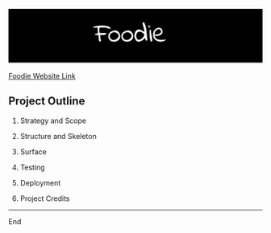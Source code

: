 ![Cover Image](/static/images/foodie-cover.png)

[Foodie Website Link](https://foodie-project.herokuapp.com/)

## Project Outline

1. Strategy and Scope

2. Structure and Skeleton

3. Surface

4. Testing

5. Deployment

6. Project Credits




--------

End

